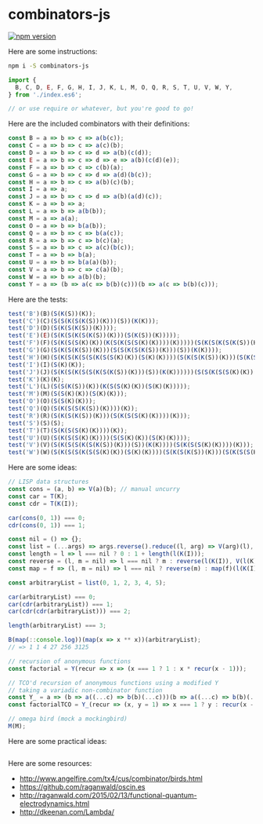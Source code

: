 # combinators-js

[![npm version](https://badge.fury.io/js/combinators-js.svg)](http://badge.fury.io/js/combinators-js)

Here are some instructions:

```bash
npm i -S combinators-js
```

```javascript
import {
  B, C, D, E, F, G, H, I, J, K, L, M, O, Q, R, S, T, U, V, W, Y,
} from './index.es6';

// or use require or whatever, but you're good to go!
```

Here are the included combinators with their definitions:

```javascript
const B = a => b => c => a(b(c));
const C = a => b => c => a(c)(b);
const D = a => b => c => d => a(b)(c(d));
const E = a => b => c => d => e => a(b)(c(d)(e));
const F = a => b => c => c(b)(a);
const G = a => b => c => d => a(d)(b(c));
const H = a => b => c => a(b)(c)(b);
const I = a => a;
const J = a => b => c => d => a(b)(a(d)(c));
const K = a => b => a;
const L = a => b => a(b(b));
const M = a => a(a);
const O = a => b => b(a(b));
const Q = a => b => c => b(a(c));
const R = a => b => c => b(c)(a);
const S = a => b => c => a(c)(b(c));
const T = a => b => b(a);
const U = a => b => b(a(a)(b));
const V = a => b => c => c(a)(b);
const W = a => b => a(b)(b);
const Y = a => (b => a(c => b(b)(c)))(b => a(c => b(b)(c)));
```

Here are the tests:

```javascript
test('B')(B)(S(K(S))(K));
test('C')(C)(S(S(K(S(K(S))(K)))(S))(K(K)));
test('D')(D)(S(K(S(K(S))(K))));
test('E')(E)(S(K(S(K(S(K(S))(K)))(S(K(S))(K)))));
test('F')(F)(S(K(S(S(K)(K))(K(S(K(S(S(K)(K))))(K)))))(S(K(S(K(S(K(S))(K)))(S(K(S))(K))))(S(K(S(S(K)(K))))(K))));
test('G')(G)(S(K(S(K(S))(K)))(S(S(K(S(K(S))(K)))(S))(K(K))));
test('H')(H)(S(K(S(K(S(S(K(S(S(K)(K))(S(K)(K))))(S(K(S(K(S))(K)))(S(K(S(S(K)(K))))(K))))))(K)))(S(K(S(S(K(S(K(S))(K)))(S))(K(K))))));
test('I')(I)(S(K)(K));
test('J')(J)(S(K(S(K(S(S(K(S(K(S))(K)))(S))(K(K))))))(S(S(K(S(S(K)(K))(S(K)(K))))(S(K(S(K(S))(K)))(S(K(S(S(K)(K))))(K))))(K(S(K(S(S(K(S(K(S))(K)))(S))(K(K))))(S(K(S(K(S(K(S))(K)))(S(K(S))(K)))))))));
test('K')(K)(K);
test('L')(L)(S(S(K(S))(K))(K(S(S(K)(K))(S(K)(K)))));
test('M')(M)(S(S(K)(K))(S(K)(K)));
test('O')(O)(S(S(K)(K)));
test('Q')(Q)(S(K(S(S(K(S))(K))))(K));
test('R')(R)(S(K(S(K(S))(K)))(S(K(S(S(K)(K))))(K)));
test('S')(S)(S);
test('T')(T)(S(K(S(S(K)(K))))(K));
test('U')(U)(S(K(S(S(K)(K))))(S(S(K)(K))(S(K)(K))));
test('V')(V)(S(K(S(S(K(S(K(S))(K)))(S))(K(K))))(S(K(S(S(K)(K))))(K)));
test('W')(W)(S(K(S(S(K(S(S(K)(K))(S(K)(K))))(S(K(S(K(S))(K)))(S(K(S(S(K)(K))))(K))))))(K));
```

Here are some ideas:

```javascript
// LISP data structures
const cons = (a, b) => V(a)(b); // manual uncurry
const car = T(K);
const cdr = T(K(I));

car(cons(0, 1)) === 0;
cdr(cons(0, 1)) === 1;

const nil = () => {};
const list = (...args) => args.reverse().reduce((l, arg) => V(arg)(l), null);
const length = l => l === nil ? 0 : 1 + length(l(K(I)));
const reverse = (l, m = nil) => l === nil ? m : reverse(l(K(I)), V(l(K))(m));
const map = f => (l, m = nil) => l === nil ? reverse(m) : map(f)(l(K(I)), V(f(l(K)))(m));

const arbitraryList = list(0, 1, 2, 3, 4, 5);

car(arbitraryList) === 0;
car(cdr(arbitraryList)) === 1;
car(cdr(cdr(arbitraryList))) === 2;

length(arbitraryList) === 3;

B(map(::console.log))(map(x => x ** x))(arbitraryList);
// => 1 1 4 27 256 3125

```

```javascript
// recursion of anonymous functions
const factorial = Y(recur => x => (x === 1 ? 1 : x * recur(x - 1)));

// TCO'd recursion of anonymous functions using a modified Y
// taking a variadic non-combinator function
const Y_ = a => (b => a((...c) => b(b)(...c)))(b => a((...c) => b(b)(...c)));
const factorialTCO = Y_(recur => (x, y = 1) => x === 1 ? y : recur(x - 1, x * y));
```

```javascript
// omega bird (mock a mockingbird)
M(M);
```

Here are some practical ideas:

```javascript

```

Here are some resources:

- http://www.angelfire.com/tx4/cus/combinator/birds.html
- https://github.com/raganwald/oscin.es
- http://raganwald.com/2015/02/13/functional-quantum-electrodynamics.html
- http://dkeenan.com/Lambda/
